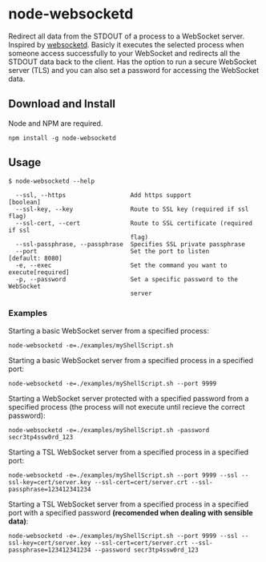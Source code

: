 # node-websocketd
Redirect all data from the STDOUT of a process to a WebSocket server. Inspired by [websocketd](https://github.com/joewalnes/websocketd). Basicly it executes the selected process when someone access successfully to your WebSocket and redirects all the STDOUT data back to the client. Has the option to run a secure WebSocket server (TLS) and you can also set a password for accessing the WebSocket data.

## Download and Install

Node and NPM are required.

```
npm install -g node-websocketd
```

## Usage

```
$ node-websocketd --help

  --ssl, --https                  Add https support                    [boolean]
  --ssl-key, --key                Route to SSL key (required if ssl flag)
  --ssl-cert, --cert              Route to SSL certificate (required if ssl
                                  flag)
  --ssl-passphrase, --passphrase  Specifies SSL private passphrase
  --port                          Set the port to listen         [default: 8080]
  -e, --exec                      Set the command you want to execute[required]
  -p, --password                  Set a specific password to the WebSocket
                                  server
```

### Examples

Starting a basic WebSocket server from a specified process:

`node-websocketd -e=./examples/myShellScript.sh`

Starting a basic WebSocket server from a specified process in a specified port:

`node-websocketd -e=./examples/myShellScript.sh --port 9999`

Starting a WebSocket server protected with a specified password from a specified process (the process will not execute until recieve the correct password):

`node-websocketd -e=./examples/myShellScript.sh -password secr3tp4ssw0rd_123`

Starting a TSL WebSocket server from a specified process in a specified port:

`node-websocketd -e=./examples/myShellScript.sh --port 9999 --ssl --ssl-key=cert/server.key --ssl-cert=cert/server.crt --ssl-passphrase=123412341234`

Starting a TSL WebSocket server from a specified process in a specified port with a specified password **(recomended when dealing with sensible data)**:

`node-websocketd -e=./examples/myShellScript.sh --port 9999 --ssl --ssl-key=cert/server.key --ssl-cert=cert/server.crt --ssl-passphrase=123412341234 --password secr3tp4ssw0rd_123`
